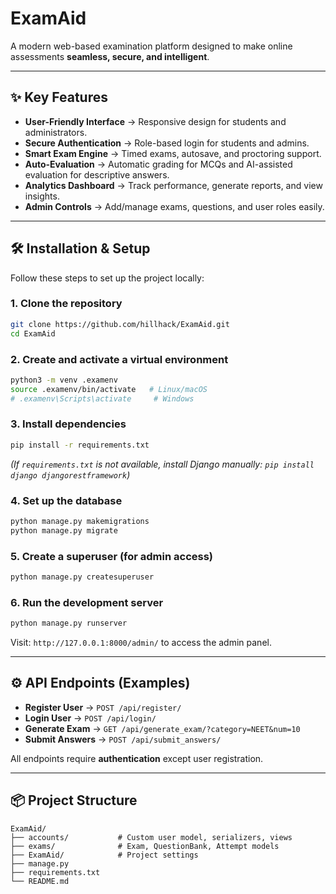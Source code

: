 # ExamAid

A modern web-based examination platform designed to make online assessments **seamless, secure, and intelligent**.

---

## ✨ Key Features

* **User-Friendly Interface** → Responsive design for students and administrators.
* **Secure Authentication** → Role-based login for students and admins.
* **Smart Exam Engine** → Timed exams, autosave, and proctoring support.
* **Auto-Evaluation** → Automatic grading for MCQs and AI-assisted evaluation for descriptive answers.
* **Analytics Dashboard** → Track performance, generate reports, and view insights.
* **Admin Controls** → Add/manage exams, questions, and user roles easily.

---

## 🛠️ Installation & Setup

Follow these steps to set up the project locally:

### 1. Clone the repository

```bash
git clone https://github.com/hillhack/ExamAid.git
cd ExamAid
```

### 2. Create and activate a virtual environment

```bash
python3 -m venv .examenv
source .examenv/bin/activate   # Linux/macOS
# .examenv\Scripts\activate     # Windows
```

### 3. Install dependencies

```bash
pip install -r requirements.txt
```

*(If `requirements.txt` is not available, install Django manually: `pip install django djangorestframework`)*

### 4. Set up the database

```bash
python manage.py makemigrations
python manage.py migrate
```

### 5. Create a superuser (for admin access)

```bash
python manage.py createsuperuser
```

### 6. Run the development server

```bash
python manage.py runserver
```

Visit: `http://127.0.0.1:8000/admin/` to access the admin panel.

---

## ⚙️ API Endpoints (Examples)

* **Register User** → `POST /api/register/`
* **Login User** → `POST /api/login/`
* **Generate Exam** → `GET /api/generate_exam/?category=NEET&num=10`
* **Submit Answers** → `POST /api/submit_answers/`

All endpoints require **authentication** except user registration.

---

## 📦 Project Structure

```
ExamAid/
├── accounts/           # Custom user model, serializers, views
├── exams/              # Exam, QuestionBank, Attempt models
├── ExamAid/            # Project settings
├── manage.py
├── requirements.txt
└── README.md
```

